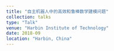```yaml
---
title: "自主机器人中的高效和鲁棒数学建模问题"
collection: talks
type: "Talk"
venue: "Harbin Institute of Technology"
date: 2018-09
location: "Harbin, China"
---
```

